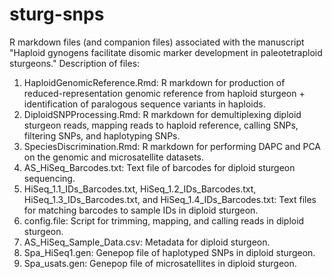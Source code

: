 # sturg-snps

R markdown files (and companion files) associated with the manuscript "Haploid gynogens facilitate disomic marker development in paleotetraploid sturgeons."
Description of files:
1. HaploidGenomicReference.Rmd: R markdown for production of reduced-representation genomic reference from haploid sturgeon + identification of paralogous sequence variants in haploids.
2. DiploidSNPProcessing.Rmd: R markdown for demultiplexing diploid sturgeon reads, mapping reads to haploid reference, calling SNPs, filtering SNPs, and haplotyping SNPs.
3. SpeciesDiscrimination.Rmd: R markdown for performing DAPC and PCA on the genomic and microsatellite datasets. 
4. AS_HiSeq_Barcodes.txt: Text file of barcodes for diploid sturgeon sequencing.
5. HiSeq_1.1_IDs_Barcodes.txt, HiSeq_1.2_IDs_Barcodes.txt, HiSeq_1.3_IDs_Barcodes.txt, and HiSeq_1.4_IDs_Barcodes.txt: Text files for matching barcodes to sample IDs in diploid sturgeon. 
6. config.file: Script for trimming, mapping, and calling reads in diploid sturgeon. 
7. AS_HiSeq_Sample_Data.csv: Metadata for diploid sturgeon.
8. Spa_HiSeq1.gen: Genepop file of haplotyped SNPs in diploid sturgeon. 
9. Spa_usats.gen: Genepop file of microsatellites in diploid sturgeon. 
